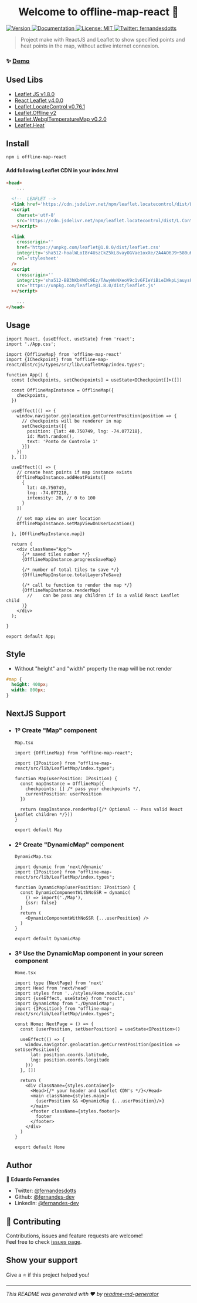 <h1 style="text-align: center">Welcome to offline-map-react 👋</h1>
<p>
  <a href="https://www.npmjs.com/package/offline-map-react" target="_blank">
    <img alt="Version" src="https://img.shields.io/npm/v/offline-map-react.svg">
  </a>
  <a href="https://github.com/fernandes-dev/offline-map-react" target="_blank">
    <img alt="Documentation" src="https://img.shields.io/badge/documentation-yes-brightgreen.svg" />
  </a>
  <a href="#" target="_blank">
    <img alt="License: MIT" src="https://img.shields.io/badge/License-MIT-yellow.svg" />
  </a>
  <a href="https://twitter.com/fernandesdotts" target="_blank">
    <img alt="Twitter: fernandesdotts" src="https://img.shields.io/twitter/follow/fernandesdotts.svg?style=social" />
  </a>
</p>

> Project make with ReactJS and Leaflet to show specified points and heat points in the map, without active internet connexion.

### ✨ [Demo](https://offline-map.netlify.app)

## Used Libs
* [Leaflet JS v1.8.0](https://leafletjs.com)
* [React Leaflet v4.0.0](https://react-leaflet.js.org/)
* [Leaflet.LocateControl v0.76.1](https://github.com/domoritz/leaflet-locatecontrol)
* [Leaflet.Offline v2](https://github.com/allartk/leaflet.offline)
* [Leaflet.WebglTemperatureMap v0.2.0](https://github.com/sanchezweezer/Leaflet.webGlTemperatureMap#readme)
* [Leaflet.Heat](https://github.com/Leaflet/Leaflet.heat/blob/gh-pages/dist/leaflet-heat.js)

## Install

```sh
npm i offline-map-react
```

#### Add following Leaflet CDN in your index.html
```html
<head>
    ...

  <!--  LEAFLET -->
  <link href='https://cdn.jsdelivr.net/npm/leaflet.locatecontrol/dist/L.Control.Locate.min.css' rel='stylesheet'/>
  <script
    charset='utf-8'
    src='https://cdn.jsdelivr.net/npm/leaflet.locatecontrol/dist/L.Control.Locate.min.js'
  ></script>

  <link
    crossorigin=''
    href='https://unpkg.com/leaflet@1.8.0/dist/leaflet.css'
    integrity='sha512-hoalWLoI8r4UszCkZ5kL8vayOGVae1oxXe/2A4AO6J9+580uKHDO3JdHb7NzwwzK5xr/Fs0W40kiNHxM9vyTtQ=='
    rel='stylesheet'
  />
  <script
    crossorigin=''
    integrity='sha512-BB3hKbKWOc9Ez/TAwyWxNXeoV9c1v6FIeYiBieIWkpLjauysF18NzgR1MBNBXf8/KABdlkX68nAhlwcDFLGPCQ=='
    src='https://unpkg.com/leaflet@1.8.0/dist/leaflet.js'
  ></script>

    ...
</head>
```

## Usage

```tsx
import React, {useEffect, useState} from 'react';
import './App.css';

import {OfflineMap} from 'offline-map-react'
import {ICheckpoint} from "offline-map-react/dist/cjs/types/src/lib/LeafletMap/index.types";

function App() {
  const [checkpoints, setCheckpoints] = useState<ICheckpoint[]>([])

  const OfflineMapInstance = OfflineMap({
    checkpoints,
  })

  useEffect(() => {
    window.navigator.geolocation.getCurrentPosition(position => {
      // checkpoints will be renderer in map
      setCheckpoints([{
        position: {lat: 40.750749, lng: -74.077218},
        id: Math.random(),
        text: 'Ponto de Controle 1'
      }])
    })
  }, [])

  useEffect(() => {
    // create heat points if map instance exists
    OfflineMapInstance.addHeatPoints([
      {
        lat: 40.750749,
        lng: -74.077218,
        intensity: 20, // 0 to 100
      }
    ])

    // set map view on user location
    OfflineMapInstance.setMapViewOnUserLocation()

  }, [OfflineMapInstance.map])

  return (
    <div className="App">
      {/* saved tiles number */}
      {OfflineMapInstance.progressSaveMap}

      {/* number of total tiles to save */}
      {OfflineMapInstance.totalLayersToSave}

      {/* call te function to render the map */}
      {OfflineMapInstance.renderMap(
        //    can be pass any children if is a valid React Leaflet child
      )}
    </div>
  );

}

export default App;

```

## Style

* Without "height" and "width" property the map will be not render


```css
#map {
  height: 400px;
  width: 800px;
}
```

## NextJS Support
- ### 1º Create "Map" component
  `Map.tsx`
  ```tsx
  import {OfflineMap} from "offline-map-react";

  import {IPosition} from "offline-map-react/src/lib/LeafletMap/index.types";

  function Map(userPosition: IPosition) {
    const mapInstance = OfflineMap({
      checkpoints: [] /* pass your checkpoints */,
      currentPosition: userPosition
    })

    return (mapInstance.renderMap({/* Optional -- Pass valid React Leaflet children */}))
  }

  export default Map
  ```
- ### 2º Create "DynamicMap" component
  `DynamicMap.tsx`
  ```tsx
  import dynamic from 'next/dynamic'
  import {IPosition} from "offline-map-react/src/lib/LeafletMap/index.types";

  function DynamicMap(userPosition: IPosition) {
    const DynamicComponentWithNoSSR = dynamic(
      () => import('./Map'),
      {ssr: false}
    )
    return (
      <DynamicComponentWithNoSSR {...userPosition} />
    )
  }

  export default DynamicMap

  ```

- ### 3º Use the DynamicMap component in your screen component
  `Home.tsx`

  ```tsx
  import type {NextPage} from 'next'
  import Head from 'next/head'
  import styles from '../styles/Home.module.css'
  import {useEffect, useState} from "react";
  import DynamicMap from "./DynamicMap";
  import {IPosition} from "offline-map-react/src/lib/LeafletMap/index.types";

  const Home: NextPage = () => {
    const [userPosition, setUserPosition] = useState<IPosition>()

    useEffect(() => {
      window.navigator.geolocation.getCurrentPosition(position => setUserPosition({
        lat: position.coords.latitude,
        lng: position.coords.longitude
      }))
    }, [])

    return (
      <div className={styles.container}>
        <Head>{/* your header and Leaflet CDN's */}</Head>
        <main className={styles.main}>
          {userPosition && <DynamicMap {...userPosition}/>}
        </main>
        <footer className={styles.footer}>
          footer
        </footer>
      </div>
    )
  }

  export default Home
  ```


## Author

👤 **Eduardo Fernandes**

* Twitter: [@fernandesdotts](https://twitter.com/fernandesdotts)
* Github: [@fernandes-dev](https://github.com/fernandes-dev)
* LinkedIn: [@fernandes-dev](https://linkedin.com/in/fernandes-dev)

## 🤝 Contributing

Contributions, issues and feature requests are welcome!<br />Feel free to
check [issues page](https://github.com/fernandes-dev/offline-map-react/issues).

## Show your support

Give a ⭐️ if this project helped you!

***
_This README was generated with ❤️ by [readme-md-generator](https://github.com/kefranabg/readme-md-generator)_
